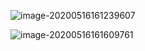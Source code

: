 

![image-20200516161239607](https://tva1.sinaimg.cn/large/007S8ZIlgy1gewegmnykwj31bg05yjta.jpg)

![image-20200516161609761](https://tva1.sinaimg.cn/large/007S8ZIlgy1gewegpk6wxj30ui0h4dl5.jpg)

 